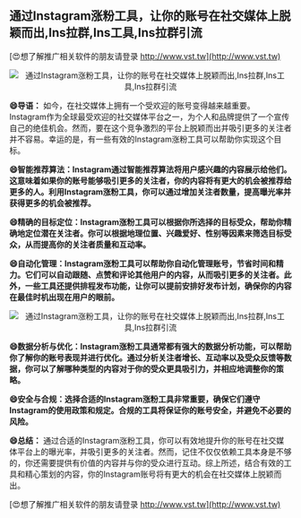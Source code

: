 ## **通过Instagram涨粉工具，让你的账号在社交媒体上脱颖而出,Ins拉群,Ins工具,Ins拉群引流**

[😍想了解推广相关软件的朋友请登录 http://www.vst.tw](http://www.vst.tw)

 <center><img src="https://vst.tw/MP4/tuiguang/png/0.png" alt="通过Instagram涨粉工具，让你的账号在社交媒体上脱颖而出,Ins拉群,Ins工具,Ins拉群引流"></center>

**😄导语：**
如今，在社交媒体上拥有一个受欢迎的账号变得越来越重要。Instagram作为全球最受欢迎的社交媒体平台之一，为个人和品牌提供了一个宣传自己的绝佳机会。然而，要在这个竞争激烈的平台上脱颖而出并吸引更多的关注者并不容易。幸运的是，有一些有效的Instagram涨粉工具可以帮助你实现这个目标。

**😄智能推荐算法：Instagram通过智能推荐算法将用户感兴趣的内容展示给他们。这意味着如果你的账号能够吸引更多的关注者，你的内容将有更大的机会被推荐给更多的人。利用Instagram涨粉工具，你可以通过增加关注者数量，提高曝光率并获得更多的机会被推荐。**

**😄精确的目标定位：Instagram涨粉工具可以根据你所选择的目标受众，帮助你精确地定位潜在关注者。你可以根据地理位置、兴趣爱好、性别等因素来筛选目标受众，从而提高你的关注者质量和互动率。**

**😄自动化管理：Instagram涨粉工具可以帮助你自动化管理账号，节省时间和精力。它们可以自动跟随、点赞和评论其他用户的内容，从而吸引更多的关注者。此外，一些工具还提供排程发布功能，让你可以提前安排好发布计划，确保你的内容在最佳时机出现在用户的眼前。**

 <center><img src="https://vst.tw/MP4/tuiguang/png/7.png" alt="通过Instagram涨粉工具，让你的账号在社交媒体上脱颖而出,Ins拉群,Ins工具,Ins拉群引流"></center>

**😄数据分析与优化：Instagram涨粉工具通常都有强大的数据分析功能，可以帮助你了解你的账号表现并进行优化。通过分析关注者增长、互动率以及受众反馈等数据，你可以了解哪种类型的内容对于你的受众更具吸引力，并相应地调整你的策略。**

**😄安全与合规：选择合适的Instagram涨粉工具非常重要，确保它们遵守Instagram的使用政策和规定。合规的工具将保证你的账号安全，并避免不必要的风险。**

**😄总结：**
通过合适的Instagram涨粉工具，你可以有效地提升你的账号在社交媒体平台上的曝光率，并吸引更多的关注者。然而，记住不仅仅依赖工具本身是不够的，你还需要提供有价值的内容并与你的受众进行互动。综上所述，结合有效的工具和精心策划的内容，你的Instagram账号将有更大的机会在社交媒体上脱颖而出。

[😍想了解推广相关软件的朋友请登录 http://www.vst.tw](http://www.vst.tw)



